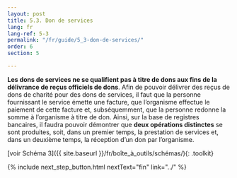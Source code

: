 ```yaml
---
layout: post
title: 5.3. Don de services
lang: fr
lang-ref: 5-3
permalink: "/fr/guide/5_3-don-de-services/"
order: 6
section: 5

---
```

**Les dons de services ne se qualifient pas à titre de dons aux fins de la délivrance de reçus officiels de dons**. Afin de pouvoir délivrer des reçus de dons de charité pour des dons de services, il faut que la personne fournissant le service émette une facture, que l’organisme effectue le paiement de cette facture et, subséquemment, que la personne redonne la somme à l’organisme à titre de don. Ainsi, sur la base de registres bancaires, il faudra pouvoir démontrer que **deux opérations distinctes** se sont produites, soit, dans un premier temps, la prestation de services et, dans un deuxième temps, la réception d’un don par l’organisme. 

[voir Schéma 3]({{ site.baseurl }}/fr/boîte_à_outils/schémas/){: .toolkit}

{% include next_step_button.html nextText="fin" link="../" %}